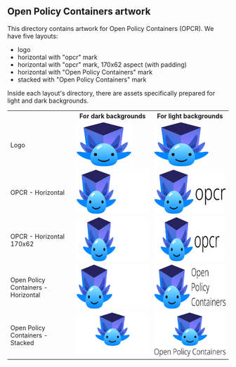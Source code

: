 ## Open Policy Containers artwork

This directory contains artwork for Open Policy Containers (OPCR). We have five layouts:
- logo
- horizontal with "opcr" mark
- horizontal with "opcr" mark, 170x62 aspect (with padding)
- horizontal with "Open Policy Containers" mark
- stacked with "Open Policy Containers" mark

Inside each layout's directory, there are assets specifically prepared for light and dark backgrounds.

<table width="100%">
    <tr>
        <th></th>
        <th>For dark backgrounds</th>
        <th>For light backgrounds</th>
    </tr>
    <tr>
        <td>Logo</td>
        <td><img src="./logo/opcr-logo.svg" height="100"></td>
        <td><img src="./logo/opcr-logo.svg" height="100"></td>
    </tr>
    <tr>
        <td>OPCR - Horizontal</td>
        <td><img src="./opcr/opcr.svg" height="100"></td>
        <td><img src="./opcr/opcr-dark.svg" height="100"></td>
    </tr>
    <tr>
        <td>OPCR - Horizontal 170x62</td>
        <td><img src="./opcr/opcr-170x62.svg" height="100"></td>
        <td><img src="./opcr/opcr-170x62-dark.svg" height="100"></td>
    </tr>
    <tr>
        <td>Open Policy Containers - Horizontal</td>
        <td><img src="./horizontal/opcr-horizontal.svg" height="100"></td>
        <td><img src="./horizontal/opcr-horizontal-dark.svg" height="100"></td>
    </tr>
    <tr>
        <td>Open Policy Containers - Stacked</td>
        <td><img src="./stacked/opcr-stacked.svg" height="100"></td>
        <td><img src="./stacked/opcr-stacked-dark.svg" height="100"></td>
    </tr>
</table>
